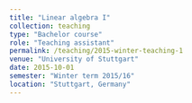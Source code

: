 ```yaml
---
title: "Linear algebra I"
collection: teaching
type: "Bachelor course"
role: "Teaching assistant"
permalink: /teaching/2015-winter-teaching-1
venue: "University of Stuttgart"
date: 2015-10-01
semester: "Winter term 2015/16"
location: "Stuttgart, Germany"
---
```

